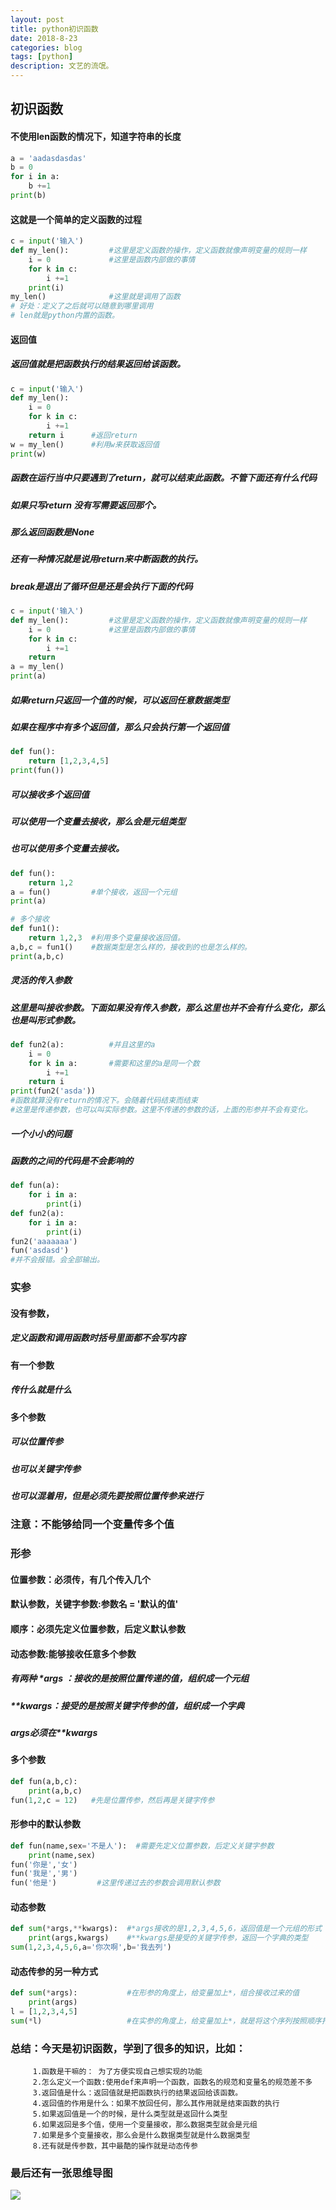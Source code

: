 ```yaml
---
layout: post
title: python初识函数
date: 2018-8-23
categories: blog
tags: [python]
description: 文艺的流氓。
---
```

## 初识函数
#### 不使用len函数的情况下，知道字符串的长度
```python
a = 'aadasdasdas'
b = 0
for i in a:
    b +=1
print(b)
```
#### 这就是一个简单的定义函数的过程
```python
c = input('输入')
def my_len():         #这里是定义函数的操作，定义函数就像声明变量的规则一样
    i = 0             #这里是函数内部做的事情
    for k in c:
        i +=1
    print(i)
my_len()              #这里就是调用了函数
# 好处：定义了之后就可以随意到哪里调用
# len就是python内置的函数。
```
#### 返回值
##### 返回值就是把函数执行的结果返回给该函数。
```python
c = input('输入')
def my_len():
    i = 0
    for k in c:
        i +=1
    return i      #返回return
w = my_len()      #利用w来获取返回值
print(w)

```
##### 函数在运行当中只要遇到了return，就可以结束此函数。不管下面还有什么代码
##### 如果只写return 没有写需要返回那个。
##### 那么返回函数是None
##### 还有一种情况就是说用return来中断函数的执行。
##### break是退出了循环但是还是会执行下面的代码
```python
c = input('输入')
def my_len():         #这里是定义函数的操作，定义函数就像声明变量的规则一样
    i = 0             #这里是函数内部做的事情
    for k in c:
        i +=1
    return
a = my_len()
print(a)
```
##### 如果return只返回一个值的时候，可以返回任意数据类型
##### 如果在程序中有多个返回值，那么只会执行第一个返回值
```python
def fun():
    return [1,2,3,4,5]
print(fun())
```
##### 可以接收多个返回值
##### 可以使用一个变量去接收，那么会是元组类型
##### 也可以使用多个变量去接收。
```python
def fun():
    return 1,2
a = fun()         #单个接收，返回一个元组
print(a)
```
```python
# 多个接收
def fun1():
    return 1,2,3  #利用多个变量接收返回值。
a,b,c = fun1()    #数据类型是怎么样的，接收到的也是怎么样的。
print(a,b,c)
```
##### 灵活的传入参数
##### 这里是叫接收参数。下面如果没有传入参数，那么这里也并不会有什么变化，那么也是叫形式参数。
```python
def fun2(a):          #并且这里的a
    i = 0
    for k in a:       #需要和这里的a是同一个数
        i +=1
    return i
print(fun2('asda'))
#函数就算没有return的情况下。会随着代码结束而结束
#这里是传递参数，也可以叫实际参数。这里不传递的参数的话，上面的形参并不会有变化。
```
##### 一个小小的问题
##### 函数的之间的代码是不会影响的
```python
def fun(a):
    for i in a:
        print(i)
def fun2(a):
    for i in a:
        print(i)
fun2('aaaaaaa')
fun('asdasd')
#并不会报错。会全部输出。
```
### 实参
####     没有参数，
#####         定义函数和调用函数时括号里面都不会写内容
####     有一个参数
#####         传什么就是什么
####     多个参数
#####         可以位置传参
#####         也可以关键字传参
#####         也可以混着用，但是必须先要按照位置传参来进行
### 注意：不能够给同一个变量传多个值
### 形参
####     位置参数：必须传，有几个传入几个
####     默认参数，关键字参数:参数名 = '默认的值'
####     顺序：必须先定义位置参数，后定义默认参数
####     动态参数:能够接收任意多个参数
#####        有两种 *args ：接收的是按照位置传递的值，组织成一个元组
#####         **kwargs：接受的是按照关键字传参的值，组织成一个字典
#####         args必须在**kwargs

#### 多个参数
```python
def fun(a,b,c):
    print(a,b,c)
fun(1,2,c = 12)   #先是位置传参，然后再是关键字传参
```
#### 形参中的默认参数
```python
def fun(name,sex='不是人'):  #需要先定义位置参数，后定义关键字参数
    print(name,sex)
fun('你是','女')
fun('我是','男')
fun('他是')         #这里传递过去的参数会调用默认参数
```
#### 动态参数
```python
def sum(*args,**kwargs):  #*args接收的是1,2,3,4,5,6，返回值是一个元组的形式
    print(args,kwargs)    #**kwargs是接受的关键字传参，返回一个字典的类型
sum(1,2,3,4,5,6,a='你次啊',b='我去列')
```
####  动态传参的另一种方式
```python
def sum(*args):           #在形参的角度上，给变量加上*，组合接收过来的值
    print(args)
l = [1,2,3,4,5]
sum(*l)                   #在实参的角度上，给变量加上*，就是将这个序列按照顺序打散
```
### 总结：今天是初识函数，学到了很多的知识，比如：
```
     1.函数是干嘛的： 为了方便实现自己想实现的功能
     2.怎么定义一个函数:使用def来声明一个函数，函数名的规范和变量名的规范差不多
     3.返回值是什么：返回值就是把函数执行的结果返回给该函数。
     4.返回值的作用是什么：如果不放回任何，那么其作用就是结束函数的执行
     5.如果返回值是一个的时候，是什么类型就是返回什么类型
     6.如果返回是多个值，使用一个变量接收，那么数据类型就会是元组
     7.如果是多个变量接收，那么会是什么数据类型就是什么数据类型
     8.还有就是传参数，其中最酷的操作就是动态传参
```
### 最后还有一张思维导图
![](https://i.imgur.com/PrXJeva.png)